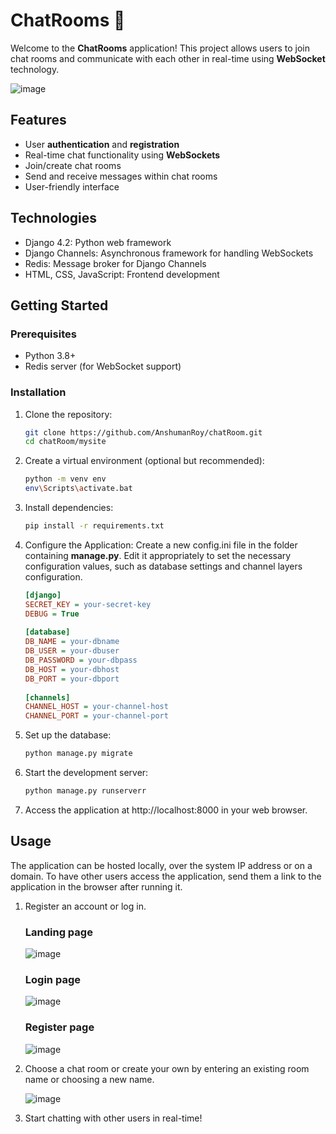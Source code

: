 # ChatRooms 💬

Welcome to the **ChatRooms** application! This project allows users to join chat rooms and communicate with each other in real-time using **WebSocket** technology.

![image](https://github.com/AnshumanRoy/chatRoom/assets/56593553/e91787ca-b293-4e22-982f-0782217dadb5)


## Features

- User **authentication** and **registration**
- Real-time chat functionality using **WebSockets**
- Join/create chat rooms
- Send and receive messages within chat rooms
- User-friendly interface

## Technologies

- Django 4.2: Python web framework
- Django Channels: Asynchronous framework for handling WebSockets
- Redis: Message broker for Django Channels
- HTML, CSS, JavaScript: Frontend development

## Getting Started

### Prerequisites

- Python 3.8+
- Redis server (for WebSocket support)

### Installation

1. Clone the repository:
   
   ```sh
   git clone https://github.com/AnshumanRoy/chatRoom.git
   cd chatRoom/mysite

2. Create a virtual environment (optional but recommended):

   ```sh
   python -m venv env
   env\Scripts\activate.bat

3. Install dependencies:

   ```sh
   pip install -r requirements.txt

4. Configure the Application:
   Create a new config.ini file in the folder containing **manage.py**. Edit it appropriately to set the necessary configuration values, such as database settings and channel layers configuration.

   ```ini
   [django]
   SECRET_KEY = your-secret-key
   DEBUG = True
    
   [database]
   DB_NAME = your-dbname
   DB_USER = your-dbuser
   DB_PASSWORD = your-dbpass
   DB_HOST = your-dbhost
   DB_PORT = your-dbport
    
   [channels]
   CHANNEL_HOST = your-channel-host
   CHANNEL_PORT = your-channel-port

6. Set up the database:

   ```sh
   python manage.py migrate

7. Start the development server:

   ```sh
   python manage.py runserverr

8. Access the application at http://localhost:8000 in your web browser.

## Usage

The application can be hosted locally, over the system IP address or on a domain. To have other users access the application, send them a link to the application in the browser after running it.

1. Register an account or log in.

   ### Landing page
   ![image](https://github.com/AnshumanRoy/chatRoom/assets/56593553/25e8a7ac-3a58-475c-a03f-a01a44ca3e29)

   ### Login page
   ![image](https://github.com/AnshumanRoy/chatRoom/assets/56593553/36eb5c09-26d6-4fda-be12-a7b580fbea87)

   ### Register page
   ![image](https://github.com/AnshumanRoy/chatRoom/assets/56593553/546c4fda-b8d8-4e00-8b9d-f780f8938da4)


3. Choose a chat room or create your own by entering an existing room name or choosing a new name.

   ![image](https://github.com/AnshumanRoy/chatRoom/assets/56593553/5bf08921-75ef-4067-ab4f-6eccb273cfdb)

5. Start chatting with other users in real-time!
